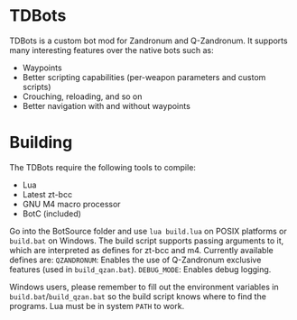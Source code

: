 # TDBots
TDBots is a custom bot mod for Zandronum and Q-Zandronum. It supports many interesting features over the native bots such as:
* Waypoints
* Better scripting capabilities (per-weapon parameters and custom scripts)
* Crouching, reloading, and so on
* Better navigation with and without waypoints

# Building
The TDBots require the following tools to compile:
* Lua
* Latest zt-bcc
* GNU M4 macro processor
* BotC (included)

Go into the BotSource folder and use `lua build.lua` on POSIX platforms or `build.bat` on Windows.
The build script supports passing arguments to it, which are interpreted as defines for zt-bcc and m4.
Currently available defines are:
`QZANDRONUM`: Enables the use of Q-Zandronum exclusive features (used in `build_qzan.bat`).
`DEBUG_MODE`: Enables debug logging.

Windows users, please remember to fill out the environment variables in `build.bat`/`build_qzan.bat` so the build script knows where to find the programs. Lua must be in system `PATH` to work.

